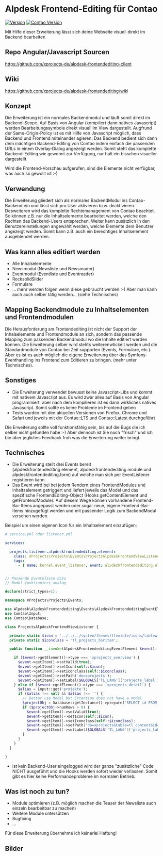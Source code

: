
# Alpdesk Frontend-Editing für Contao

[![Version](https://img.shields.io/packagist/v/alpdesk/alpdesk-frontendediting)](https://packagist.org/packages/alpdesk/alpdesk-frontendediting)
[![Contao Version](https://img.shields.io/badge/Contao-%5E4.9-orange)](https://contao.org)

Mit Hilfe dieser Erweiterung lässt sich deine Webseite visuell direkt im Backend bearbeiten.

## Repo Angular/Javascript Sourcen
https://github.com/xprojects-de/alpdesk-frontendediting-client

## Wiki
https://github.com/xprojects-de/alpdesk-frontendediting/wiki


## Konzept

Die Erweiterung ist ein normales Backendmodul und läuft somit direkt im Backend-Scope.
Auf Basis von Angular (kompiliert dann natives Javascript) werden Bearbeitungssymbole direkt visuell im View dargestellt. Augfrund der  Same-Origin-Policy ist es mit Hilfe von Javascript möglich, dass Backend und Frontend miteinander agieren.
Das Backend bedient sich dann dem mächtigen Backend-Editing von Contao indem einfach die passenden URLs in einem Overlay-Dialog angezeigt werden. Somit steht das komplette Backend-Editing wie gewohnt zur Verfügung, nur halt ein bisschen visueller dargestellt.

Wird die Frontend-Vorschau aufgerufen, sind die Elemente nicht verfügbar, was auch so gewollt ist :-)

## Verwendung

Die Erweiterung gliedert sich als normales BackendModul ins Contao-Backend ein und lässt sich pro User aktivieren bzw. deaktivieren.
Desweiteren wird das komplette Rechtemanagement von Contao beachtet. So können z.B. nur die Inhaltselemente bearbeitet werden, welche den Rechten des Backend-Users entsprechen.
Weiter kann zusätzlich in den Benutzereinstellungen angewählt werden, welche Elemente dem Benutzer angezeigt werden. Somit kann z.B. auch ein berechtiges Inhaltselement ausgeblendet werden.

## Was kann alles editiert werden

- Alle Inhalselemente
- Newsmodul (Newsliste und Newsreader)
- Eventmodul (Eventliste und Eventreader)
- RocksolidSlider
- Formulare
- ... mehr werden folgen wenn diese gebraucht werden :-) Aber man kann auch auch selber tätig werden... (siehe Technisches)

## Mapping Backendmodule zu Inhaltselementen und Frontendmodulen

Die Herausforderung am Frontendediting ist nicht der Support der Inhalselemente und Frontendmodule an sich, sondern das passende Mapping zum passenden Backendmodul wo die Inhalte editiert werden können.
Die Erweiterung selber wird stehts weiterenwtickelt werden und die Standardmodule von Contao bei Zeit supporten (Events, Formulare, etc.).
Aber es ist es auch möglich die eigene Erweiterung über das Symfony-Eventhandling ins Frontend zum Editieren zu bringen. (mehr unter Technisches).


## Sonstiges

- Die Erweiterung verwendet bewusst keine Javascript-Libs und kommt mit nativem Javascript aus. Es wird zwar alles auf Basis von Angular programmiert, aber nach dem kompilieren ist es dann wirkliches natives Javascript.  Somit sollte es keine Probleme im Frontend geben
- Tests wurden mit den aktuellen Versionen von Firefox, Chrome und Safari und jeweils mit der Contao::LTS und Contao::Latest durchgeführt


Die Erweiterung sollte voll funktionsfähig sein, bis auf die Bugs die ich selber nicht gefunden habe :-) Aber dennoch ist Sie noch "frisch" und ich bin über jegliches Feedback froh was die Erweiterung weiter bringt.

## Technisches

- Die Erweiterung stellt drei Events bereit (alpdeskfrontendediting.element, alpdeskfrontendediting.module und alpdeskfrontendediting.form) auf welche man sich per EventListener registieren kann.
-  Das Event wird bei bei jedem Rendern eines FrontendModules und Inhaltselement getriggert und liefert jeweils das Model und das spezifische FrontendEditing-Object (Hooks getContentElement und getFrontendModule). Auf diesem Wege können vorhandene Frontend-Bar-Items angepasst werden oder sogar neue, eigene Frontend-Bar-Items hinzugefügt werden und mit passender Logik zum BackendModul versehen werden.

Beispiel um einen eigenen Icon für ein Inhaltselement einzufügen:

```yaml
# service.yml oder listener.yml

services:

  projects.listener.alpdeskfrontendediting.element:
    class: XProjects\Projects\Events\ProjectsAlpdeskFrontendViewListener
    tags:
      - { name: kernel.event_listener, event: alpdeskfrontendediting.element}
```

```php

// Passende Eventklasse dazu
// Modul funktioniert analog

declare(strict_types=1);

namespace XProjects\Projects\Events;

use Alpdesk\AlpdeskFrontendediting\Events\AlpdeskFrontendeditingEventElement;
use Contao\Input;
use Contao\Database;

class ProjectsAlpdeskFrontendViewListener {

  private static $icon = '../../../system/themes/flexible/icons/tablewizard.svg';
  private static $iconclass = 'tl_projects_baritem';

  public function __invoke(AlpdeskFrontendeditingEventElement $event): void {

    if ($event->getElement()->type === 'xprojects_overview') {
      $event->getItem()->setValid(true);
      $event->getItem()->setIcon(self::$icon);
      $event->getItem()->setIconclass(self::$iconclass);
      $event->getItem()->setPath('do=xprojects');
      $event->getItem()->setLabel($GLOBALS['TL_LANG']['projects_label']);
    } else if ($event->getElement()->type === 'xprojects_detail') {
      $alias = Input::get('projekte');
      if ($alias !== null && $alias !== '') {
        // Better use Model but Extention does not have a model
        $projectObj = Database::getInstance()->prepare("SELECT id FROM tl_xprojects WHERE alias=?")->execute($alias);
        if ($projectObj->numRows > 0) {
          $event->getItem()->setValid(true);
          $event->getItem()->setIcon(self::$icon);
          $event->getItem()->setIconclass(self::$iconclass);
          $event->getItem()->setPath('do=xprojects&table=tl_content&id=' . $projectObj->id);
          $event->getItem()->setLabel($GLOBALS['TL_LANG']['projects_label']);
        }
      }
    }
  }

}
```

- Ist kein Backend-User eingelogged wird der ganze "zusätzliche" Code NICHT ausgeführt und die Hooks werden sofort wieder verlassen. Somit gibt es hier keine Performanceprobleme im normalen Betrieb.

## Was ist noch zu tun?

- Module optimieren (z.B. möglich machen die Teaser der Newsliste auch einzeln bearbeitbar zu machen)
- Weitere Module untersützen
- Bugfixing
- ...

Für diese Erweiterung übernehme ich keinerlei Haftung!

## Bilder
<p><img src="https://x-projects.de/files/alpdesk/frontendediting/v1.1.0/bild1.png" alt=""></p>  
<p><img src="https://x-projects.de/files/alpdesk/frontendediting/v1.1.0/bild2.png" alt=""></p>  
<p><img src="https://x-projects.de/files/alpdesk/frontendediting/v1.1.0/bild3.png" alt=""></p>  
<p><img src="https://x-projects.de/files/alpdesk/frontendediting/v1.1.0/bild4.png" alt=""></p>  
<p><img src="https://x-projects.de/files/alpdesk/frontendediting/v1.1.0/bild5.png" alt=""></p>  
<p><img src="https://x-projects.de/files/alpdesk/frontendediting/v1.1.0/bild6.png" alt=""></p>  
<p><img src="https://x-projects.de/files/alpdesk/frontendediting/v1.1.0/bild7.png" alt=""></p>  

